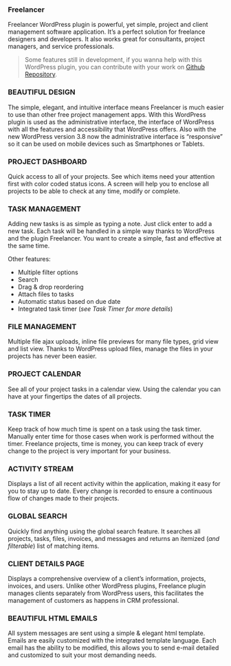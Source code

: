 ### Freelancer

Freelancer WordPress plugin is powerful, yet simple, project and client management software application. It’s a perfect solution for freelance designers and developers. It also works great for consultants, project managers, and service professionals.

> Some features still in development, if you wanna help with this WordPress plugin, you can contribute with your work on [Github Repository](https://github.com/nunoapps/freelancer).


### BEAUTIFUL DESIGN

The simple, elegant, and intuitive interface means Freelancer is much easier to use than other free project management apps. With this WordPress plugin is used as the administrative interface, the interface of WordPress with all the features and accessibility that WordPress offers. Also with the new WordPress version 3.8 now the administrative interface is “responsive” so it can be used on mobile devices such as Smartphones or Tablets.


### PROJECT DASHBOARD

Quick access to all of your projects. See which items need your attention first with color coded status icons. A screen will help you to enclose all projects to be able to check at any time, modify or complete.


### TASK MANAGEMENT

Adding new tasks is as simple as typing a note. Just click enter to add a new task. Each task will be handled in a simple way thanks to WordPress and the plugin Freelancer. You want to create a simple, fast and effective at the same time.

Other features:
* Multiple filter options
* Search
* Drag & drop reordering
* Attach files to tasks
* Automatic status based on due date
* Integrated task timer (_see Task Timer for more details_)


### FILE MANAGEMENT

Multiple file ajax uploads, inline file previews for many file types, grid view and list view. Thanks to WordPress upload files, manage the files in your projects has never been easier.


### PROJECT CALENDAR

See all of your project tasks in a calendar view. Using the calendar you can have at your fingertips the dates of all projects.


### TASK TIMER

Keep track of how much time is spent on a task using the task timer. Manually enter time for those cases when work is performed without the timer. Freelance projects, time is money, you can keep track of every change to the project is very important for your business.


### ACTIVITY STREAM

Displays a list of all recent activity within the application, making it easy for you to stay up to date. Every change is recorded to ensure a continuous flow of changes made to their projects.


### GLOBAL SEARCH

Quickly find anything using the global search feature. It searches all projects, tasks, files, invoices, and messages and returns an itemized (_and filterable_) list of matching items.


### CLIENT DETAILS PAGE

Displays a comprehensive overview of a client’s information, projects, invoices, and users. Unlike other WordPress plugins, Freelance plugin manages clients separately from WordPress users, this facilitates the management of customers as happens in CRM professional.


### BEAUTIFUL HTML EMAILS

All system messages are sent using a simple & elegant html template. Emails are easily customized with the integrated template language. Each email has the ability to be modified, this allows you to send e-mail detailed and customized to suit your most demanding needs.